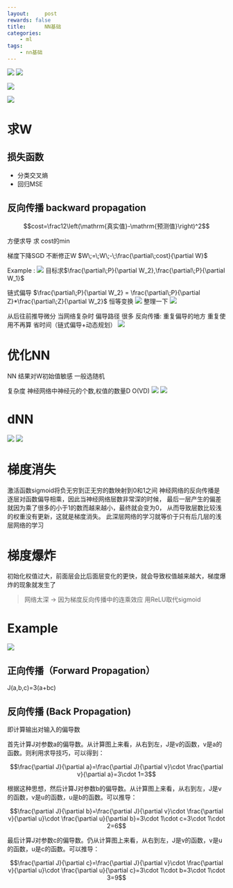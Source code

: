 ```yaml
---
layout:     post
rewards: false
title:      NN基础
categories:
    - ml
tags:
    - nn基础
---
```

![](https://tva4.sinaimg.cn/large/006tNbRwgy1fvkdfiryu9j31hm0uu7bu.jpg)
![](https://tva1.sinaimg.cn/large/006tNbRwgy1fvkdo1d99cj31jc12811p.jpg)

![](https://tva1.sinaimg.cn/large/006tNbRwgy1fvke8z09loj31hy12u48w.jpg)

![](https://i.loli.net/2018/09/24/5ba853af28a7e.png)

# 求W
## 损失函数
- 分类交叉熵
- 回归MSE

## 反向传播 backward propagation

$$cost=\frac12\left(\mathrm{真实值}-\mathrm{预测值}\right)^2$$ 

方便求导
求 cost的min 

梯度下降SGD 不断修正W
$W\;=\;W\;-\;\frac{\partial\;cost}{\partial W}$

Example :
![](https://tva3.sinaimg.cn/large/006tNbRwgy1fvkhiehkemj31hk0c2aay.jpg)
目标求$\frac{\partial\;P}{\partial W_2},\frac{\partial\;P}{\partial W_1}$

链式偏导
$\frac{\partial\;P}{\partial W_2} = \frac{\partial\;P}{\partial Z}*\frac{\partial\;Z}{\partial W_2}$ 恒等变换
![](https://tva4.sinaimg.cn/large/006tNbRwgy1fvkhiu718sj31540le75y.jpg)
整理一下
![](https://tva4.sinaimg.cn/large/006tNbRwgy1fvkhm5vzh5j319i0iwjt3.jpg)

从后往前推导微分
当网络复杂时 偏导路径 很多
反向传播: 重复偏导的地方 重复使用不再算 省时间（链式偏导+动态规划）
![](https://tva2.sinaimg.cn/large/006tNbRwgy1fvkhydyjz1j30zu0nu445.jpg)


# 优化NN
NN 结果对W初始值敏感 一般选随机

复杂度 神经网络中神经元的个数,权值的数量D O(VD) 
![](https://tva3.sinaimg.cn/large/006tNbRwgy1fvkibqyo4hj30z80om0xo.jpg)
![](https://tva2.sinaimg.cn/large/006tNbRwgy1fvkif9r2xrj316s0qadk8.jpg)

# dNN

![](https://tva2.sinaimg.cn/large/006tNbRwgy1fvkkhlvgmwj31ik138do7.jpg)
![](https://tva4.sinaimg.cn/large/006tNbRwgy1fvkkumuflnj31io132153.jpg)


# 梯度消失
激活函数sigmoid将负无穷到正无穷的数映射到0和1之间
神经网络的反向传播是逐层对函数偏导相乘，因此当神经网络层数非常深的时候，
最后一层产生的偏差就因为乘了很多的小于1的数而越来越小，最终就会变为0，
从而导致层数比较浅的权重没有更新，这就是梯度消失。
此深层网络的学习就等价于只有后几层的浅层网络的学习

# 梯度爆炸
初始化权值过大，前面层会比后面层变化的更快，就会导致权值越来越大，梯度爆炸的现象就发生了

> 网络太深 -> 因为梯度反向传播中的连乘效应 用ReLU取代sigmoid



# Example
<img class='full-image' src='https://tva1.sinaimg.cn/large/006tNc79gy1fvp9rki7ycj30xw096jsb.jpg'>

## 正向传播（Forward Propagation） 
J(a,b,c)=3(a+bc)

## 反向传播 (Back Propagation)
即计算输出对输入的偏导数

首先计算J对参数a的偏导数。从计算图上来看，从右到左，J是v的函数，v是a的函数。则利用求导技巧，可以得到：

$$\frac{\partial J}{\partial a}=\frac{\partial J}{\partial v}\cdot \frac{\partial v}{\partial a}=3\cdot 1=3$$

根据这种思想，然后计算J对参数b的偏导数。从计算图上来看，从右到左，J是v的函数，v是u的函数，u是b的函数。可以推导：

$$\frac{\partial J}{\partial b}=\frac{\partial J}{\partial v}\cdot \frac{\partial v}{\partial u}\cdot \frac{\partial u}{\partial b}=3\cdot 1\cdot c=3\cdot 1\cdot 2=6$$

最后计算J对参数c的偏导数。仍从计算图上来看，从右到左，J是v的函数，v是u的函数，u是c的函数。可以推导：

$$\frac{\partial J}{\partial c}=\frac{\partial J}{\partial v}\cdot \frac{\partial v}{\partial u}\cdot \frac{\partial u}{\partial c}=3\cdot 1\cdot b=3\cdot 1\cdot 3=9$$